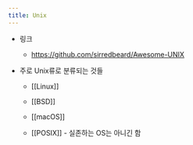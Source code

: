 ```yaml
---
title: Unix
---
```


- 링크
	 - https://github.com/sirredbeard/Awesome-UNIX

- 주로 Unix류로 분류되는 것들
	 - [[Linux]]

	 - [[BSD]]

	 - [[macOS]]

	 - [[POSIX]] - 실존하는 OS는 아니긴 함
